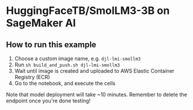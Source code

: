 # HuggingFaceTB/SmolLM3-3B on SageMaker AI

## How to run this example

1. Choose a custom image name, e.g. `djl-lmi-smollm3`
2. Run `sh build_and_push.sh djl-lmi-smollm3`
3. Wait until image is created and uploaded to AWS Elastic Container Registry (ECR)
4. Go to the notebook, and execute the cells

Note that model deployment will take ~10 minutes. Remember to delete the endpoint once you're done testing!
